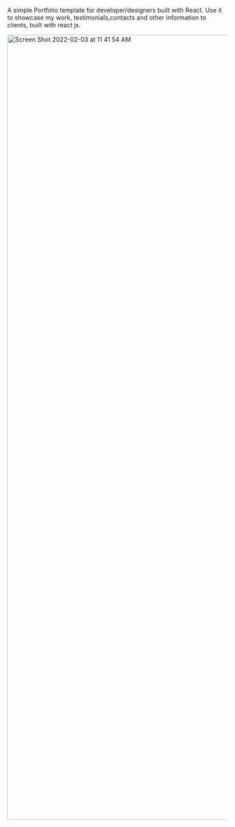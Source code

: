 A simple Portfolio template for developer/designers built with React. Use it to showcase my work, testimonials,contacts and other information to clients, built with react js.

<img width="1792" alt="Screen Shot 2022-02-03 at 11 41 54 AM" src="https://user-images.githubusercontent.com/87740574/152429234-2af99c80-a1d7-42a3-aed9-081fbbf8b856.png">
